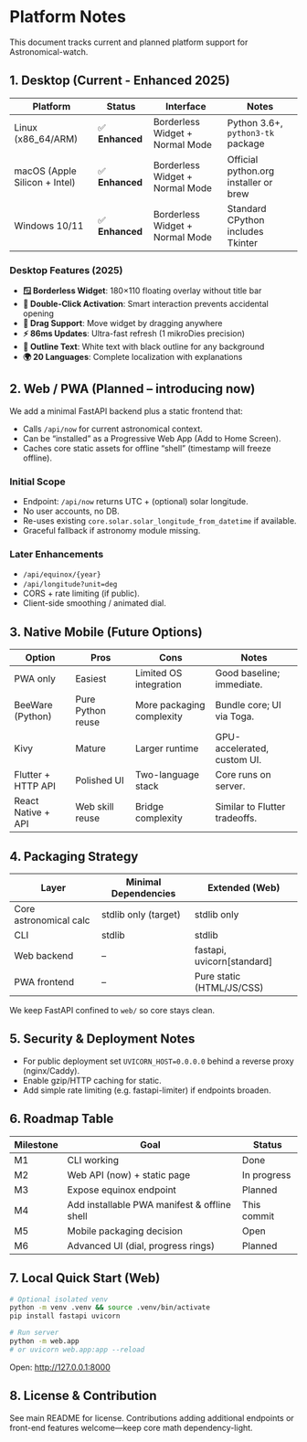 # Platform Notes

This document tracks current and planned platform support for Astronomical-watch.

## 1. Desktop (Current - Enhanced 2025)

| Platform | Status | Interface | Notes |
|----------|--------|-----------|-------|
| Linux (x86_64/ARM) | ✅ **Enhanced** | Borderless Widget + Normal Mode | Python 3.6+, `python3-tk` package |
| macOS (Apple Silicon + Intel) | ✅ **Enhanced** | Borderless Widget + Normal Mode | Official python.org installer or brew |
| Windows 10/11 | ✅ **Enhanced** | Borderless Widget + Normal Mode | Standard CPython includes Tkinter |

### Desktop Features (2025)
- **🪟 Borderless Widget**: 180×110 floating overlay without title bar
- **🎯 Double-Click Activation**: Smart interaction prevents accidental opening
- **📱 Drag Support**: Move widget by dragging anywhere
- **⚡ 86ms Updates**: Ultra-fast refresh (1 mikroDies precision)
- **🎨 Outline Text**: White text with black outline for any background
- **🌍 20 Languages**: Complete localization with explanations

## 2. Web / PWA (Planned – introducing now)

We add a minimal FastAPI backend plus a static frontend that:
- Calls `/api/now` for current astronomical context.
- Can be “installed” as a Progressive Web App (Add to Home Screen).
- Caches core static assets for offline “shell” (timestamp will freeze offline).

### Initial Scope
- Endpoint: `/api/now` returns UTC + (optional) solar longitude.
- No user accounts, no DB.
- Re-uses existing `core.solar.solar_longitude_from_datetime` if available.
- Graceful fallback if astronomy module missing.

### Later Enhancements
- `/api/equinox/{year}`
- `/api/longitude?unit=deg`
- CORS + rate limiting (if public).
- Client-side smoothing / animated dial.

## 3. Native Mobile (Future Options)

| Option | Pros | Cons | Notes |
|--------|------|------|------|
| PWA only | Easiest | Limited OS integration | Good baseline; immediate. |
| BeeWare (Python) | Pure Python reuse | More packaging complexity | Bundle core; UI via Toga. |
| Kivy | Mature | Larger runtime | GPU-accelerated, custom UI. |
| Flutter + HTTP API | Polished UI | Two-language stack | Core runs on server. |
| React Native + API | Web skill reuse | Bridge complexity | Similar to Flutter tradeoffs. |

## 4. Packaging Strategy

| Layer | Minimal Dependencies | Extended (Web) |
|-------|----------------------|----------------|
| Core astronomical calc | stdlib only (target) | stdlib only |
| CLI | stdlib | stdlib |
| Web backend | – | fastapi, uvicorn[standard] |
| PWA frontend | – | Pure static (HTML/JS/CSS) |

We keep FastAPI confined to `web/` so core stays clean.

## 5. Security & Deployment Notes

- For public deployment set `UVICORN_HOST=0.0.0.0` behind a reverse proxy (nginx/Caddy).
- Enable gzip/HTTP caching for static.
- Add simple rate limiting (e.g. fastapi-limiter) if endpoints broaden.

## 6. Roadmap Table

| Milestone | Goal | Status |
|-----------|------|--------|
| M1 | CLI working | Done |
| M2 | Web API (now) + static page | In progress |
| M3 | Expose equinox endpoint | Planned |
| M4 | Add installable PWA manifest & offline shell | This commit |
| M5 | Mobile packaging decision | Open |
| M6 | Advanced UI (dial, progress rings) | Planned |

## 7. Local Quick Start (Web)

```bash
# Optional isolated venv
python -m venv .venv && source .venv/bin/activate
pip install fastapi uvicorn

# Run server
python -m web.app
# or uvicorn web.app:app --reload
```

Open: http://127.0.0.1:8000

## 8. License & Contribution

See main README for license. Contributions adding additional endpoints or front-end features welcome—keep core math dependency-light.
